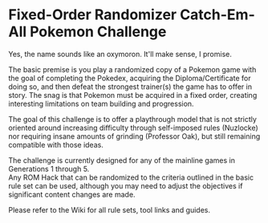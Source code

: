 # Fixed-Order Randomizer Catch-Em-All Pokemon Challenge
Yes, the name sounds like an oxymoron. It'll make sense, I promise. 

The basic premise is you play a randomized copy of a Pokemon game with the goal of completing the Pokedex, acquiring the Diploma/Certificate for doing so, and then defeat the strongest trainer(s) the game has to offer in story.  The snag is that Pokemon must be acquired in a fixed order, creating interesting limitations on team building and progression.

The goal of this challenge is to offer a playthrough model that is not strictly oriented around increasing difficulty through self-imposed rules (Nuzlocke) nor requiring insane amounts of grinding (Professor Oak), but still remaining compatible with those ideas.

The challenge is currently designed for any of the mainline games in Generations 1 through 5.  
Any ROM Hack that can be randomized to the criteria outlined in the basic rule set can be used, although you may need to adjust the objectives if significant content changes are made.

Please refer to the Wiki for all rule sets, tool links and guides.
